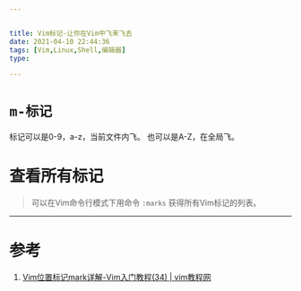 ```yaml
---


title: Vim标记-让你在Vim中飞来飞去
date: 2021-04-10 22:44:36
tags: [Vim,Linux,Shell,编辑器]
type:

---
```



# `m-标记`

标记可以是0-9，a-z，当前文件内飞。
也可以是A-Z，在全局飞。


# 查看所有标记

> 可以在Vim命令行模式下用命令 `:marks` 获得所有Vim标记的列表。


---


# 参考

1. [Vim位置标记mark详解-Vim入门教程(34) | vim教程网](https://vimjc.com/vim-mark.html)
